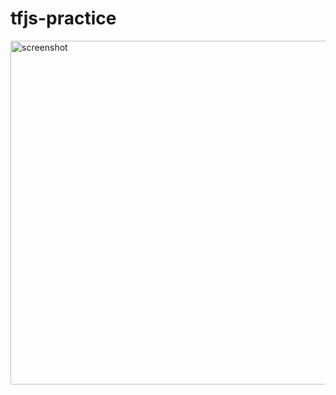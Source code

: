 tfjs-practice
========

<img width=550 alt="screenshot" src="https://i.hyeon.me/tfjs-practice/capture.avif">
